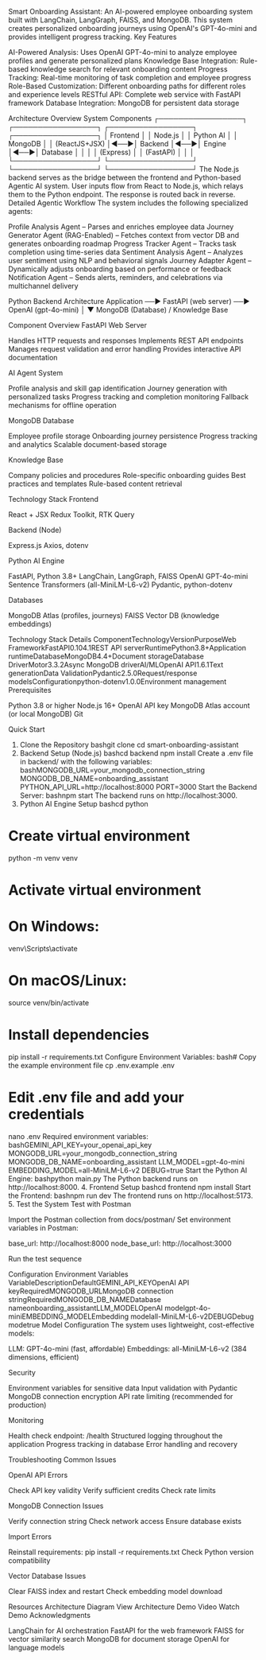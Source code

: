Smart Onboarding Assistant:
An AI-powered employee onboarding system built with LangChain, LangGraph, FAISS, and MongoDB. This system creates personalized onboarding journeys using OpenAI's GPT-4o-mini and provides intelligent progress tracking.
Key Features

AI-Powered Analysis: Uses OpenAI GPT-4o-mini to analyze employee profiles and generate personalized plans
Knowledge Base Integration: Rule-based knowledge search for relevant onboarding content
Progress Tracking: Real-time monitoring of task completion and employee progress
Role-Based Customization: Different onboarding paths for different roles and experience levels
RESTful API: Complete web service with FastAPI framework
Database Integration: MongoDB for persistent data storage

Architecture Overview
System Components
┌─────────────────┐    ┌─────────────────┐    ┌─────────────────┐    ┌─────────────────┐
│  Frontend       │    │  Node.js        │    │  Python AI      │    │  MongoDB        │
│  (ReactJS+JSX)  │◄──►│  Backend        │◄──►│  Engine         │◄──►│  Database       │
│                 │    │  (Express)      │    │  (FastAPI)      │    │                 │
└─────────────────┘    └─────────────────┘    └─────────────────┘    └─────────────────┘
The Node.js backend serves as the bridge between the frontend and Python-based Agentic AI system. User inputs flow from React to Node.js, which relays them to the Python endpoint. The response is routed back in reverse.
Detailed Agentic Workflow
The system includes the following specialized agents:

Profile Analysis Agent – Parses and enriches employee data
Journey Generator Agent (RAG-Enabled) – Fetches context from vector DB and generates onboarding roadmap
Progress Tracker Agent – Tracks task completion using time-series data
Sentiment Analysis Agent – Analyzes user sentiment using NLP and behavioral signals
Journey Adapter Agent – Dynamically adjusts onboarding based on performance or feedback
Notification Agent – Sends alerts, reminders, and celebrations via multichannel delivery

Python Backend Architecture
Application ──► FastAPI (web server) ──► OpenAI (gpt-4o-mini)
     │
     ▼
MongoDB (Database) / Knowledge Base

Component Overview
FastAPI Web Server

Handles HTTP requests and responses
Implements REST API endpoints
Manages request validation and error handling
Provides interactive API documentation

AI Agent System

Profile analysis and skill gap identification
Journey generation with personalized tasks
Progress tracking and completion monitoring
Fallback mechanisms for offline operation

MongoDB Database

Employee profile storage
Onboarding journey persistence
Progress tracking and analytics
Scalable document-based storage

Knowledge Base

Company policies and procedures
Role-specific onboarding guides
Best practices and templates
Rule-based content retrieval

Technology Stack
Frontend

React + JSX
Redux Toolkit, RTK Query

Backend (Node)

Express.js
Axios, dotenv

Python AI Engine

FastAPI, Python 3.8+
LangChain, LangGraph, FAISS
OpenAI GPT-4o-mini
Sentence Transformers (all-MiniLM-L6-v2)
Pydantic, python-dotenv

Databases

MongoDB Atlas (profiles, journeys)
FAISS Vector DB (knowledge embeddings)

Technology Stack Details
ComponentTechnologyVersionPurposeWeb FrameworkFastAPI0.104.1REST API serverRuntimePython3.8+Application runtimeDatabaseMongoDB4.4+Document storageDatabase DriverMotor3.3.2Async MongoDB driverAI/MLOpenAI API1.6.1Text generationData ValidationPydantic2.5.0Request/response modelsConfigurationpython-dotenv1.0.0Environment management
Prerequisites

Python 3.8 or higher
Node.js 16+
OpenAI API key
MongoDB Atlas account (or local MongoDB)
Git

Quick Start
1. Clone the Repository
bashgit clone <repository-url>
cd smart-onboarding-assistant
2. Backend Setup (Node.js)
bashcd backend
npm install
Create a .env file in backend/ with the following variables:
bashMONGODB_URL=your_mongodb_connection_string
MONGODB_DB_NAME=onboarding_assistant
PYTHON_API_URL=http://localhost:8000
PORT=3000
Start the Backend Server:
bashnpm start
The backend runs on http://localhost:3000.
3. Python AI Engine Setup
bashcd python
# Create virtual environment
python -m venv venv

# Activate virtual environment
# On Windows:
venv\Scripts\activate
# On macOS/Linux:
source venv/bin/activate

# Install dependencies
pip install -r requirements.txt
Configure Environment Variables:
bash# Copy the example environment file
cp .env.example .env
# Edit .env file and add your credentials
nano .env
Required environment variables:
bashGEMINI_API_KEY=your_openai_api_key
MONGODB_URL=your_mongodb_connection_string
MONGODB_DB_NAME=onboarding_assistant
LLM_MODEL=gpt-4o-mini
EMBEDDING_MODEL=all-MiniLM-L6-v2
DEBUG=true
Start the Python AI Engine:
bashpython main.py
The Python backend runs on http://localhost:8000.
4. Frontend Setup
bashcd frontend
npm install
Start the Frontend:
bashnpm run dev
The frontend runs on http://localhost:5173.
5. Test the System
Test with Postman

Import the Postman collection from docs/postman/
Set environment variables in Postman:

base_url: http://localhost:8000
node_base_url: http://localhost:3000


Run the test sequence

Configuration
Environment Variables
VariableDescriptionDefaultGEMINI_API_KEYOpenAI API keyRequiredMONGODB_URLMongoDB connection stringRequiredMONGODB_DB_NAMEDatabase nameonboarding_assistantLLM_MODELOpenAI modelgpt-4o-miniEMBEDDING_MODELEmbedding modelall-MiniLM-L6-v2DEBUGDebug modetrue
Model Configuration
The system uses lightweight, cost-effective models:

LLM: GPT-4o-mini (fast, affordable)
Embeddings: all-MiniLM-L6-v2 (384 dimensions, efficient)

Security

Environment variables for sensitive data
Input validation with Pydantic
MongoDB connection encryption
API rate limiting (recommended for production)

Monitoring

Health check endpoint: /health
Structured logging throughout the application
Progress tracking in database
Error handling and recovery

Troubleshooting
Common Issues

OpenAI API Errors

Check API key validity
Verify sufficient credits
Check rate limits


MongoDB Connection Issues

Verify connection string
Check network access
Ensure database exists


Import Errors

Reinstall requirements: pip install -r requirements.txt
Check Python version compatibility


Vector Database Issues

Clear FAISS index and restart
Check embedding model download


Resources
Architecture Diagram
View Architecture
Demo Video
Watch Demo
Acknowledgments

LangChain for AI orchestration
FastAPI for the web framework
FAISS for vector similarity search
MongoDB for document storage
OpenAI for language models
